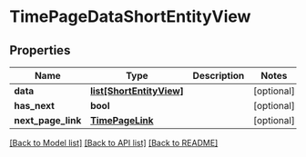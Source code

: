# TimePageDataShortEntityView

## Properties
Name | Type | Description | Notes
------------ | ------------- | ------------- | -------------
**data** | [**list[ShortEntityView]**](ShortEntityView.md) |  | [optional] 
**has_next** | **bool** |  | [optional] 
**next_page_link** | [**TimePageLink**](TimePageLink.md) |  | [optional] 

[[Back to Model list]](../README.md#documentation-for-models) [[Back to API list]](../README.md#documentation-for-api-endpoints) [[Back to README]](../README.md)

